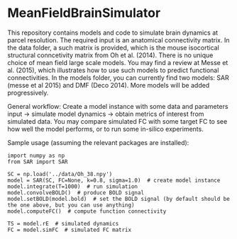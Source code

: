# MeanFieldBrainSimulator

This repository contains models and code to simulate brain dynamics at parcel resolution. The required input is an anatomical connectivity matrix. In the data folder, a such matrix is provided, which is the mouse isocortical structural conncetivity matrix from Oh et al. (2014). There is no unique choice of mean field large scale models. You may find a review at Messe et al. (2015), which illustrates how to use such models to predict functional connectivities. In the models folder, you can currently find two models: SAR (messe et al 2015) and DMF (Deco 2014). More models will be added progressively.

General workflow: Create a model instance with some data and parameters input -> simulate model dynamics -> obtain metrics of interest from simulated data. You may compare simulated FC with some target FC to see how well the model performs, or to run some in-silico experiments.

Sample usage (assuming the relevant packages are installed):

```
import numpy as np
from SAR import SAR

SC = np.load('../data/Oh_38.npy')
model = SAR(SC, FC=None, k=0.8, sigma=1.0)  # create model instance
model.integrate(T=1000)  # run simulation
model.convolveBOLD()  # produce BOLD signal 
model.setBOLD(model.bold)  # set the BOLD signal (by default should be the one above, but you can use anything)
model.computeFC()  # compute function connectivity

TS = model.rE  # simulated dynamics
FC = model.simFC  # simulated FC matrix
```
